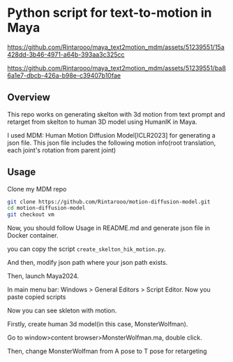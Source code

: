 # Python script for text-to-motion in Maya

https://github.com/Rintarooo/maya_text2motion_mdm/assets/51239551/15a428dd-3b46-4971-a64b-393aa3c325cc



https://github.com/Rintarooo/maya_text2motion_mdm/assets/51239551/ba86a1e7-dbcb-426a-b98e-c39407b10fae



## Overview
This repo works on generating skelton with 3d motion from text prompt and retarget from skelton to human 3D model using HumanIK in Maya. 

I used MDM: Human Motion Diffusion Model[ICLR2023] for generating a json file.
This json file includes the following motion info(root translation, each joint's rotation from parent joint)

## Usage
Clone my MDM repo
```bash
git clone https://github.com/Rintarooo/motion-diffusion-model.git
cd motion-diffusion-model
git checkout vm
```

Now, you should follow Usage in README.md and generate json file in Docker container.

you can copy the script `create_skelton_hik_motion.py`.

And then, modify json path where your json path exists.

Then, launch Maya2024.

In main menu bar: Windows > General Editors > Script Editor. Now you paste copied scripts

Now you can see skleton with motion.


Firstly, create human 3d model(in this case, MonsterWolfman).

Go to window>content browser>MonsterWolfman.ma, double click.

Then, change MonsterWolfman from A pose to T pose for retargeting

